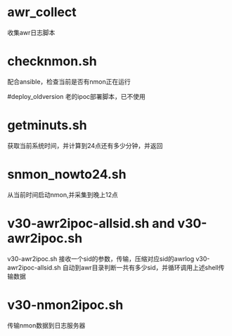 # awr_collect
 收集awr日志脚本

# checknmon.sh
 配合ansible，检查当前是否有nmon正在运行

#deploy_oldversion
 老的ipoc部署脚本，已不使用

# getminuts.sh
 获取当前系统时间，并计算到24点还有多少分钟，并返回

# snmon_nowto24.sh
  从当前时间启动nmon,并采集到晚上12点


# v30-awr2ipoc-allsid.sh and v30-awr2ipoc.sh
  v30-awr2ipoc.sh 接收一个sid的参数，传输，压缩对应sid的awrlog
  v30-awr2ipoc-allsid.sh 自动到awr目录判断一共有多少sid，并循环调用上述shell传输数据
  
# v30-nmon2ipoc.sh
  传输nmon数据到日志服务器
